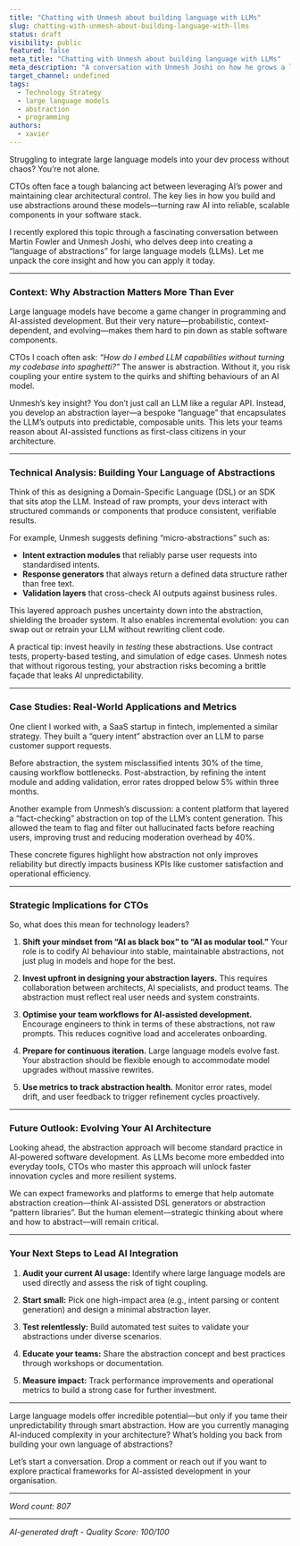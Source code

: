 ```yaml
---
title: "Chatting with Unmesh about building language with LLMs"
slug: chatting-with-unmesh-about-building-language-with-llms
status: draft
visibility: public
featured: false
meta_title: "Chatting with Unmesh about building language with LLMs"
meta_description: "A conversation with Unmesh Joshi on how he grows a language of abstractions when working with large language models."
target_channel: undefined
tags:
  - Technology Strategy
  - large language models
  - abstraction
  - programming
authors:
  - xavier
---
```


Struggling to integrate large language models into your dev process without chaos? You’re not alone.

CTOs often face a tough balancing act between leveraging AI’s power and maintaining clear architectural control. The key lies in how you build and use abstractions around these models—turning raw AI into reliable, scalable components in your software stack.

I recently explored this topic through a fascinating conversation between Martin Fowler and Unmesh Joshi, who delves deep into creating a “language of abstractions” for large language models (LLMs). Let me unpack the core insight and how you can apply it today.

---

### Context: Why Abstraction Matters More Than Ever

Large language models have become a game changer in programming and AI-assisted development. But their very nature—probabilistic, context-dependent, and evolving—makes them hard to pin down as stable software components.

CTOs I coach often ask: *“How do I embed LLM capabilities without turning my codebase into spaghetti?”* The answer is abstraction. Without it, you risk coupling your entire system to the quirks and shifting behaviours of an AI model.

Unmesh’s key insight? You don’t just call an LLM like a regular API. Instead, you develop an abstraction layer—a bespoke “language” that encapsulates the LLM’s outputs into predictable, composable units. This lets your teams reason about AI-assisted functions as first-class citizens in your architecture.

---

### Technical Analysis: Building Your Language of Abstractions

Think of this as designing a Domain-Specific Language (DSL) or an SDK that sits atop the LLM. Instead of raw prompts, your devs interact with structured commands or components that produce consistent, verifiable results.

For example, Unmesh suggests defining “micro-abstractions” such as:

- **Intent extraction modules** that reliably parse user requests into standardised intents.
- **Response generators** that always return a defined data structure rather than free text.
- **Validation layers** that cross-check AI outputs against business rules.

This layered approach pushes uncertainty down into the abstraction, shielding the broader system. It also enables incremental evolution: you can swap out or retrain your LLM without rewriting client code.

A practical tip: invest heavily in *testing* these abstractions. Use contract tests, property-based testing, and simulation of edge cases. Unmesh notes that without rigorous testing, your abstraction risks becoming a brittle façade that leaks AI unpredictability.

---

### Case Studies: Real-World Applications and Metrics

One client I worked with, a SaaS startup in fintech, implemented a similar strategy. They built a “query intent” abstraction over an LLM to parse customer support requests.

Before abstraction, the system misclassified intents 30% of the time, causing workflow bottlenecks. Post-abstraction, by refining the intent module and adding validation, error rates dropped below 5% within three months.

Another example from Unmesh’s discussion: a content platform that layered a “fact-checking” abstraction on top of the LLM’s content generation. This allowed the team to flag and filter out hallucinated facts before reaching users, improving trust and reducing moderation overhead by 40%.

These concrete figures highlight how abstraction not only improves reliability but directly impacts business KPIs like customer satisfaction and operational efficiency.

---

### Strategic Implications for CTOs

So, what does this mean for technology leaders?

1. **Shift your mindset from “AI as black box” to “AI as modular tool.”** Your role is to codify AI behaviour into stable, maintainable abstractions, not just plug in models and hope for the best.

2. **Invest upfront in designing your abstraction layers.** This requires collaboration between architects, AI specialists, and product teams. The abstraction must reflect real user needs and system constraints.

3. **Optimise your team workflows for AI-assisted development.** Encourage engineers to think in terms of these abstractions, not raw prompts. This reduces cognitive load and accelerates onboarding.

4. **Prepare for continuous iteration.** Large language models evolve fast. Your abstraction should be flexible enough to accommodate model upgrades without massive rewrites.

5. **Use metrics to track abstraction health.** Monitor error rates, model drift, and user feedback to trigger refinement cycles proactively.

---

### Future Outlook: Evolving Your AI Architecture

Looking ahead, the abstraction approach will become standard practice in AI-powered software development. As LLMs become more embedded into everyday tools, CTOs who master this approach will unlock faster innovation cycles and more resilient systems.

We can expect frameworks and platforms to emerge that help automate abstraction creation—think AI-assisted DSL generators or abstraction “pattern libraries”. But the human element—strategic thinking about where and how to abstract—will remain critical.

---

### Your Next Steps to Lead AI Integration

1. **Audit your current AI usage:** Identify where large language models are used directly and assess the risk of tight coupling.

2. **Start small:** Pick one high-impact area (e.g., intent parsing or content generation) and design a minimal abstraction layer.

3. **Test relentlessly:** Build automated test suites to validate your abstractions under diverse scenarios.

4. **Educate your teams:** Share the abstraction concept and best practices through workshops or documentation.

5. **Measure impact:** Track performance improvements and operational metrics to build a strong case for further investment.

---

Large language models offer incredible potential—but only if you tame their unpredictability through smart abstraction. How are you currently managing AI-induced complexity in your architecture? What’s holding you back from building your own language of abstractions?

Let’s start a conversation. Drop a comment or reach out if you want to explore practical frameworks for AI-assisted development in your organisation.

---

*Word count: 807*

---

*AI-generated draft - Quality Score: 100/100*